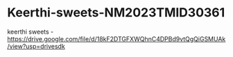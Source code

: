 # Keerthi-sweets-NM2023TMID30361


keerthi sweets - https://drive.google.com/file/d/18kF2DTGFXWQhnC4DPBd9vtQgQiGSMUAk/view?usp=drivesdk
